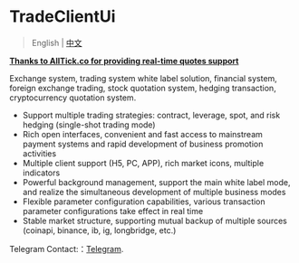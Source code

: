 # TradeClientUi 

> English | [中文](https://github.com/TradeClientUi/.github/blob/main/profile/README_zh.md)

**[Thanks to AllTick.co for providing real-time quotes support](https://github.com/alltick)**

Exchange system, trading system white label solution, financial system, foreign exchange trading, stock quotation system, hedging transaction, cryptocurrency quotation system.

- Support multiple trading strategies: contract, leverage, spot, and risk hedging (single-shot trading mode)
- Rich open interfaces, convenient and fast access to mainstream payment systems and rapid development of business promotion activities
- Multiple client support (H5, PC, APP), rich market icons, multiple indicators
- Powerful background management, support the main white label mode, and realize the simultaneous development of multiple business modes
- Flexible parameter configuration capabilities, various transaction parameter configurations take effect in real time
- Stable market structure, supporting mutual backup of multiple sources (coinapi, binance, ib, ig, longbridge, etc.)


Telegram Contact:：[Telegram](https://t.me/Nana_support).
